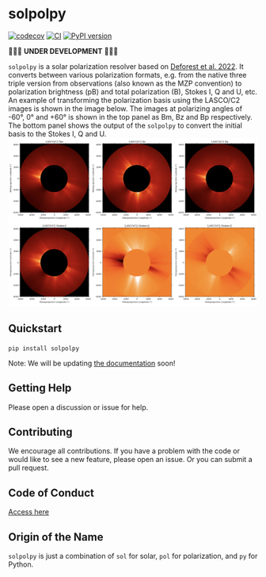 # solpolpy
[![codecov](https://codecov.io/gh/punch-mission/solpolpy/branch/main/graph/badge.svg?token=835TUH7CKI)](https://codecov.io/gh/punch-mission/solpolpy)
[![CI](https://github.com/punch-mission/solpolpy/actions/workflows/CI.yml/badge.svg)](https://github.com/punch-mission/solpolpy/actions/workflows/CI.yml)
[![PyPI version](https://badge.fury.io/py/solpolpy.svg)](https://badge.fury.io/py/solpolpy)

🚧🚧🚧 **UNDER DEVELOPMENT** 🚧🚧🚧

`solpolpy` is a solar polarization resolver based on [Deforest et al. 2022](https://doi.org/10.3847/1538-4357/ac43b6).
It converts between various polarization formats, e.g. from the native three triple version from observations
(also known as the MZP convention) to polarization brightness (pB) and total polarization (B), Stokes I, Q and U, etc.
An example of transforming the polarization basis using the LASCO/C2 images is 
shown in the image below.
The images at polarizing angles of -60°, 0° and +60° is shown in the top panel as 
Bm, Bz and Bp respectively.
The bottom panel shows the output of the `solpolpy` to convert the initial basis 
to the Stokes I, Q and U.
![Example result image](eg_image.png)

## Quickstart
`pip install solpolpy`

Note: We will be updating [the documentation](https://punch-mission.github.io/solpolpy/quickstart.html) soon! 

## Getting Help
Please open a discussion or issue for help. 

## Contributing
We encourage all contributions. If you have a problem with the code or would like to see a new feature, please open an issue. Or you can submit a pull request. 

## Code of Conduct
[Access here](CODE_OF_CONDUCT.md)

## Origin of the Name
`solpolpy` is just a combination of `sol` for solar, `pol` for polarization, and `py` for Python. 

